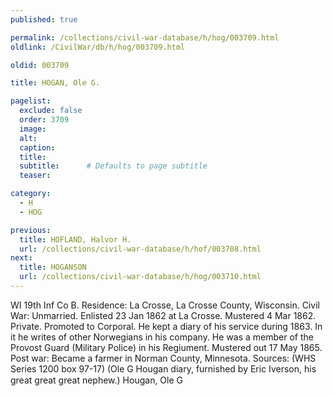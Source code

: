 ```yaml
---
published: true

permalink: /collections/civil-war-database/h/hog/003709.html
oldlink: /CivilWar/db/h/hog/003709.html

oldid: 003709

title: HOGAN, Ole G.

pagelist:
  exclude: false
  order: 3709
  image: 
  alt:
  caption:
  title:
  subtitle:      # Defaults to page subtitle
  teaser:

category: 
  - H 
  - HOG

previous:
  title: HOFLAND, Halvor H.
  url: /collections/civil-war-database/h/hof/003708.html  
next:
  title: HOGANSON
  url: /collections/civil-war-database/h/hog/003710.html   
---
```

WI 19th Inf Co B. Residence: La Crosse, La Crosse County, Wisconsin. Civil War: Unmarried. Enlisted 23 Jan 1862 at La Crosse. Mustered 4 Mar 1862. Private. Promoted to Corporal. He kept a diary of his service during 1863. In it he writes of other Norwegians in his company. He was a member of the Provost Guard (Military Police) in his Regiument. Mustered out 17 May 1865. Post war: Became a farmer in Norman County, Minnesota. Sources: (WHS Series 1200 box 97-17) (Ole G Hougan diary, furnished by Eric Iverson, his great great great nephew.) &#147;Hougan, Ole G&#148;